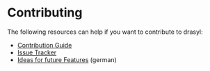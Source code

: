 # Contributing

The following resources can help if you want to contribute to drasyl:

* [Contribution Guide](https://github.com/drasyl-overlay/drasyl/blob/master/CONTRIBUTING.md)
* [Issue Tracker](https://git.informatik.uni-hamburg.de/sane-public/drasyl/-/issues)
* [Ideas for future Features](https://git.informatik.uni-hamburg.de/sane-public/drasyl/-/wikis/Ideen-f%C3%BCr-Erweiterungen) (german)

